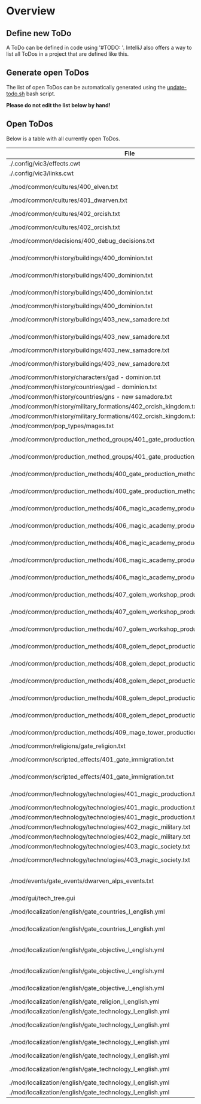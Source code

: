 # Overview

## Define new ToDo

A ToDo can be defined in code using '#TODO: <text>'.
IntelliJ also offers a way to list all ToDos in a project that are defined like this.

## Generate open ToDos

The list of open ToDos can be automatically generated using the [update-todo.sh](../script/update-todo.sh) bash script.

**Please do not edit the list below by hand!**

## Open ToDos

Below is a table with all currently open ToDos.

[//]: # (TODO-START)

| File | Line | ToDo |
| ---- | ---- | ---- |
| ./.config/vic3/effects.cwt | 1029 |  market? |
| ./.config/vic3/links.cwt | 34 |  market goods vs goods |
| ./mod/common/cultures/400_elven.txt | 2 |  Define custom culture (Currently copy of german) |
| ./mod/common/cultures/401_dwarven.txt | 55 |  Create dwarven graphics & ethnicity |
| ./mod/common/cultures/402_orcish.txt | 2 |  Define custom culture (Currently copy of dwarven) |
| ./mod/common/cultures/402_orcish.txt | 55 |  Create dwarven graphics & ethnicity |
| ./mod/common/decisions/400_debug_decisions.txt | 1 |  Deactivate all decisions in this file before release |
| ./mod/common/history/buildings/400_dominion.txt | 17 |  Add GAD buildings in STATE_NORTH_ANGOLA |
| ./mod/common/history/buildings/400_dominion.txt | 22 |  Add GAD buildings in STATE_EAST_ANGOLA |
| ./mod/common/history/buildings/400_dominion.txt | 32 |  Add GAD buildings in STATE_SOUTH_ANGOLA |
| ./mod/common/history/buildings/400_dominion.txt | 5 |  Add GAD buildings in STATE_ZAMBIA |
| ./mod/common/history/buildings/403_new_samadore.txt | 14 |  Add GNS buildings in STATE_WESTERN_NEW_GUINEA |
| ./mod/common/history/buildings/403_new_samadore.txt | 19 |  Add GNS buildings in STATE_EASTERN_NEW_GUINEA |
| ./mod/common/history/buildings/403_new_samadore.txt | 38 |  Add GNS buildings in STATE_MOLUCCAS |
| ./mod/common/history/buildings/403_new_samadore.txt | 43 |  Add GNS buildings in STATE_BOUGAINVILLE |
| ./mod/common/history/characters/gad - dominion.txt | 1 |  Add proper characters |
| ./mod/common/history/countries/gad - dominion.txt | 3 |  Define laws and technology for GAD |
| ./mod/common/history/countries/gns - new samadore.txt | 3 |  Define laws and technology for GNS |
| ./mod/common/history/military_formations/402_orcish_kingdom.txt | 22 |  Create character |
| ./mod/common/history/military_formations/402_orcish_kingdom.txt | 72 |  Create character |
| ./mod/common/pop_types/mages.txt | 2 |  Need to add mages to landowners |
| ./mod/common/production_method_groups/401_gate_production_method_groups.txt | 24 |  Add proper production method to pmg_mana_extraction |
| ./mod/common/production_method_groups/401_gate_production_method_groups.txt | 8 |  Add proper production method to pmg_magic_gate_exploitation |
| ./mod/common/production_methods/400_gate_production_methods.txt | 26 |  Can we add something like custom tooltip here? |
| ./mod/common/production_methods/400_gate_production_methods.txt | 44 |  Can we add something like custom tooltip here? |
| ./mod/common/production_methods/406_magic_academy_production_methods.txt | 117 |  Find proper logo for pm_magic_academy_full_support |
| ./mod/common/production_methods/406_magic_academy_production_methods.txt | 29 |  Find proper logo for pm_magic_academy_partial_support |
| ./mod/common/production_methods/406_magic_academy_production_methods.txt | 2 |  Find proper logo for pm_magic_academy_no_support |
| ./mod/common/production_methods/406_magic_academy_production_methods.txt | 62 |  Find proper logo for pm_magic_academy_full_support |
| ./mod/common/production_methods/406_magic_academy_production_methods.txt | 95 |  Find proper logo for pm_magic_academy_no_research |
| ./mod/common/production_methods/407_golem_workshop_production_methods.txt | 25 |  Create icon for pm_golem_workshop_steam_production |
| ./mod/common/production_methods/407_golem_workshop_production_methods.txt | 2 |  Create icon for pm_golem_workshop_artisan_production |
| ./mod/common/production_methods/407_golem_workshop_production_methods.txt | 57 |  Create icon for pm_golem_workshop_electric_production |
| ./mod/common/production_methods/408_golem_depot_production_methods.txt | 12 |  Create icon for pm_golem_depot_mining_normal_golems |
| ./mod/common/production_methods/408_golem_depot_production_methods.txt | 2 |  Create icon for pm_golem_depot_no_golems |
| ./mod/common/production_methods/408_golem_depot_production_methods.txt | 44 |  Create icon for pm_golem_depot_mining_steam_golems |
| ./mod/common/production_methods/408_golem_depot_production_methods.txt | 78 |  Create icon for pm_golem_depot_mining_electric_golems |
| ./mod/common/production_methods/408_golem_depot_production_methods.txt | 7 |  Create icon for pm_golem_depot_no_golems |
| ./mod/common/production_methods/409_mage_tower_production_methods.txt | 2 |  Find proper logo for pm_magic_academy_no_support |
| ./mod/common/religions/gate_religion.txt | 2 |  Add proper icon |
| ./mod/common/scripted_effects/401_gate_immigration.txt | 55 |  Balance trait state_trait_dwarven_immigration |
| ./mod/common/scripted_effects/401_gate_immigration.txt | 65 |  Balance trait state_trait_dwarven_mass_immigration |
| ./mod/common/technology/technologies/401_magic_production.txt | 127 |  Add proper logo for magic_and_electricity |
| ./mod/common/technology/technologies/401_magic_production.txt | 19 |  Add proper logo for mana_extraction |
| ./mod/common/technology/technologies/401_magic_production.txt | 34 |  Add proper logo for magic_farming |
| ./mod/common/technology/technologies/402_magic_military.txt | 18 |  Add proper logo for mage_infantry |
| ./mod/common/technology/technologies/402_magic_military.txt | 34 |  Add proper logo for mage_artillery |
| ./mod/common/technology/technologies/403_magic_society.txt | 28 |  Add proper logo for formalized_magic |
| ./mod/common/technology/technologies/403_magic_society.txt | 48 |  Add proper logo for magic_technology_integration |
| ./mod/events/gate_events/dwarven_alps_events.txt | 54 |  Create custom video for event dwarven_alps.2 (Digging Dwarven Tunnels) |
| ./mod/gui/tech_tree.gui | 1 |  Find a way to not overwrite this file |
| ./mod/localization/english/gate_countries_l_english.yml | 10 |  Add proper flavor text GOK_FLAVOR_TEXT (Orkish Supremacy) |
| ./mod/localization/english/gate_countries_l_english.yml | 13 |  Add proper flavor text GNG_FLAVOR_TEXT (New Samadore) |
| ./mod/localization/english/gate_objective_l_english.yml | 11 |  Flesh out objective_magic_dominance_desc_GBR (Great Britain) |
| ./mod/localization/english/gate_objective_l_english.yml | 18 |  Flesh out a proper description for je_obj_magic_knowledge_desc |
| ./mod/localization/english/gate_objective_l_english.yml | 21 |  Flesh out a proper description for je_obj_magic_academy_desc |
| ./mod/localization/english/gate_religion_l_english.yml | 5 |  Find better name for blood_god |
| ./mod/localization/english/gate_technology_l_english.yml | 14 |  Write description for magic_golems |
| ./mod/localization/english/gate_technology_l_english.yml | 16 |  Write description for magic_steam_golems |
| ./mod/localization/english/gate_technology_l_english.yml | 18 |  Write description for magic_electric_golems |
| ./mod/localization/english/gate_technology_l_english.yml | 20 |  Write description for magic_and_steam |
| ./mod/localization/english/gate_technology_l_english.yml | 22 |  Write description for magic_and_electricity |
| ./mod/localization/english/gate_technology_l_english.yml | 29 |  Write description for formalized_magic |
| ./mod/localization/english/gate_technology_l_english.yml | 31 |  Write description for magic_science |

[//]: # (TODO-END)
